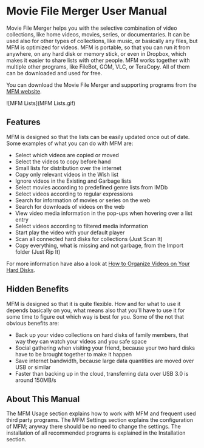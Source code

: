 # Movie File Merger User Manual

Movie File Merger helps you with the selective combination of video collections, like home videos, movies, series, or documentaries. It can be used also for other types of collections, like music, or basically any files, but MFM is optimized for videos. MFM is portable, so that you can run it from anywhere, on any hard disk or memory stick, or even in Dropbox, which makes it easier to share lists with other people. MFM works together with multiple other programs, like FileBot, GOM, VLC, or TeraCopy. All of them can be downloaded and used for free.

You can download the Movie File Merger and supporting programs from the [MFM website](http://movie-file-merger.org).

![MFM Lists](MFM Lists.gif)

## Features

MFM is designed so that the lists can be easily updated once out of date. Some examples of what you can do with MFM are:

- Select which videos are copied or moved
- Select the videos to copy before hand
- Small lists for distribution over the internet
- Copy only relevant videos in the Wish list
- Ignore videos in the Existing and Garbage lists
- Select movies according to predefined genre lists from IMDb
- Select videos according to regular expressions
- Search for information of movies or series on the web
- Search for downloads of videos on the web
- View video media information in the pop-ups when hovering over a list entry
- Select videos according to filtered media information
- Start play the video with your default player
- Scan all connected hard disks for collections (Just Scan It)
- Copy everything, what is missing and not garbage, from the Import folder (Just Rip It) 

For more information have also a look at [How to Organize Videos on Your Hard Disks](https://modi777.gitbooks.io/how-to-oraganize-videos-on-your-hard-disks/).

## Hidden Benefits

MFM is designed so that it is quite flexible. How and for what to use it depends basically on you, what means also that you'll have to use it for some time to figure out which way is best for you. Some of the not that obvious benefits are:

- Back up your video collections on hard disks of family members, that way they can watch your videos and you safe space
- Social gathering when visiting your friend, because your two hard disks have to be brought together to make it happen
- Save internet bandwidth, because large data quantities are moved over USB or similar
- Faster than backing up in the cloud, transferring data over USB 3.0 is around 150MB/s

## About This Manual
The MFM Usage section explains how to work with MFM and frequent used third party programs.  The MFM Settings section explains the configuration of MFM; anyway there should be no need to change the settings. The installation of all recommended programs is explained in the Installation section.


